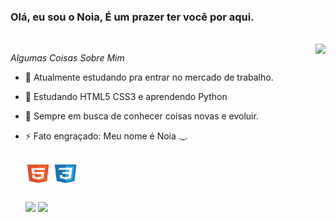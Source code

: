 ### Olá, eu sou o Noia, É um prazer ter você por aqui.

<div style="display: inline_block;"><br>
 <img height="300px" align="right" src="https://media3.giphy.com/media/bwYp7y1Yn97AkHxl0g/giphy.gif?cid=790b7611226e52f365d031d1d22e725fe0686cac02ec5678&rid=giphy.gif&ct=g"
 </div>
  
  *Algumas Coisas Sobre Mim*

- 🔭 Atualmente estudando pra entrar no mercado de trabalho.
- 🌱 Estudando HTML5 CSS3 e aprendendo Python
- 👯 Sempre em busca de conhecer coisas novas e evoluir.
- ⚡ Fato engraçado: Meu nome é Noia ._.
  
  <div style="display: inline_block;"><br>
   <img align="center" alt="Noia-HTML" height="30" width="40" src="https://raw.githubusercontent.com/devicons/devicon/master/icons/html5/html5-original.svg">
  <img align="center" alt="Noia-CSS" height="30" width="40" src="https://raw.githubusercontent.com/devicons/devicon/master/icons/css3/css3-original.svg">
  <div>
  
    ##
    
  <div align="left">
  <a href="https://www.instagram.com/u_noiaa/" target="_blank"><img src="https://img.shields.io/badge/-Instagram-%23E4405F?style=for-the-badge&logo=instagram&logoColor=white" target="_blank"></a>
      <a href="mailto:bito.noiaa@gmail.com"><img src="https://img.shields.io/badge/-Gmail-%23333?style=for-the-badge&logo=gmail&logoColor=white" target="_blank"></a>
  </div>
  
